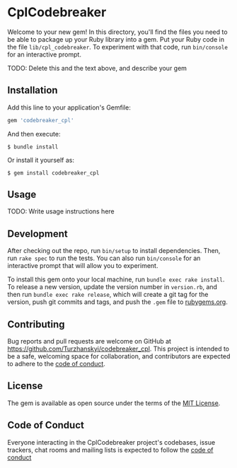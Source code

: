 # CplCodebreaker

Welcome to your new gem! In this directory, you'll find the files you need to be able to package up your Ruby library into a gem. Put your Ruby code in the file `lib/cpl_codebreaker`. To experiment with that code, run `bin/console` for an interactive prompt.

TODO: Delete this and the text above, and describe your gem

## Installation

Add this line to your application's Gemfile:

```ruby
gem 'codebreaker_cpl'
```

And then execute:

    $ bundle install

Or install it yourself as:

    $ gem install codebreaker_cpl

## Usage

TODO: Write usage instructions here

## Development

After checking out the repo, run `bin/setup` to install dependencies. Then, run `rake spec` to run the tests. You can also run `bin/console` for an interactive prompt that will allow you to experiment.

To install this gem onto your local machine, run `bundle exec rake install`. To release a new version, update the version number in `version.rb`, and then run `bundle exec rake release`, which will create a git tag for the version, push git commits and tags, and push the `.gem` file to [rubygems.org](https://rubygems.org).

## Contributing

Bug reports and pull requests are welcome on GitHub at https://github.com/Turzhanskyi/codebreaker_cpl. This project is intended to be a safe, welcoming space for collaboration, and contributors are expected to adhere to the [code of conduct](https://github.com/Turzhanskyi/codebreaker_cpl).


## License

The gem is available as open source under the terms of the [MIT License](https://opensource.org/licenses/MIT).

## Code of Conduct

Everyone interacting in the CplCodebreaker project's codebases, issue trackers, chat rooms and mailing lists is expected to follow the [code of conduct](https://github.com/Turzhanskyi/codebreaker_cpl)